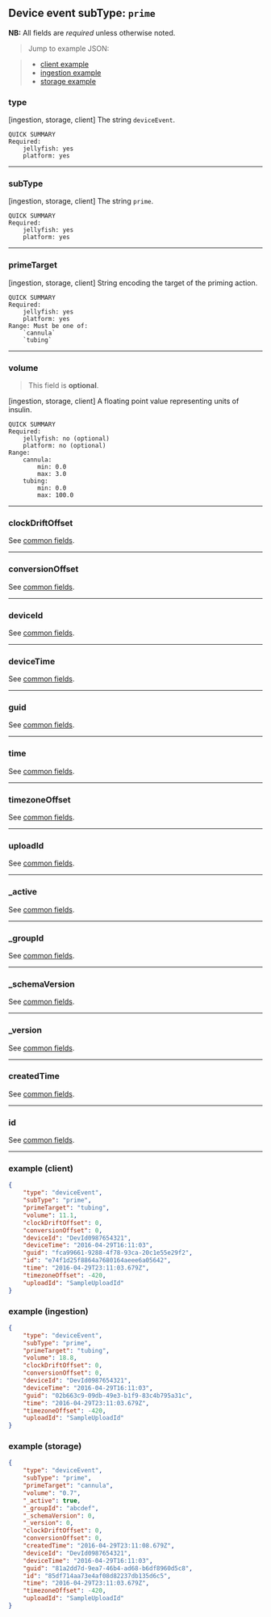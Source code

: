 ## Device event subType: `prime`

**NB:** All fields are *required* unless otherwise noted.


> Jump to example JSON:

>  - [client example](#example-client)
>  - [ingestion example](#example-ingestion)
>  - [storage example](#example-storage)


### type

[ingestion, storage, client] The string `deviceEvent`.

	QUICK SUMMARY
	Required:
		jellyfish: yes
		platform: yes

<!-- start type -->
<!-- TODO -->
<!-- end type -->

* * * * *

### subType

[ingestion, storage, client] The string `prime`.

	QUICK SUMMARY
	Required:
		jellyfish: yes
		platform: yes

<!-- start subType -->
<!-- TODO -->
<!-- end subType -->

* * * * *

### primeTarget

[ingestion, storage, client] String encoding the target of the priming action.

	QUICK SUMMARY
	Required:
		jellyfish: yes
		platform: yes
	Range: Must be one of:
		`cannula`
		`tubing`

<!-- start primeTarget -->
<!-- TODO -->
<!-- end primeTarget -->

* * * * *

### volume

> This field is **optional**.

[ingestion, storage, client] A floating point value representing units of insulin.

	QUICK SUMMARY
	Required:
		jellyfish: no (optional)
		platform: no (optional)
	Range:
		cannula:
			min: 0.0
			max: 3.0
		tubing:
			min: 0.0
			max: 100.0



<!-- start volume -->
<!-- TODO -->
<!-- end volume -->

* * * * *

### clockDriftOffset

See [common fields](../../common.md).

<!-- start clockDriftOffset -->
<!-- TODO -->
<!-- end clockDriftOffset -->

* * * * *

### conversionOffset

See [common fields](../../common.md).

<!-- start conversionOffset -->
<!-- TODO -->
<!-- end conversionOffset -->

* * * * *

### deviceId

See [common fields](../../common.md).

<!-- start deviceId -->
<!-- TODO -->
<!-- end deviceId -->

* * * * *

### deviceTime

See [common fields](../../common.md).

<!-- start deviceTime -->
<!-- TODO -->
<!-- end deviceTime -->

* * * * *

### guid

See [common fields](../../common.md).

<!-- start guid -->
<!-- TODO -->
<!-- end guid -->

* * * * *

### time

See [common fields](../../common.md).

<!-- start time -->
<!-- TODO -->
<!-- end time -->

* * * * *

### timezoneOffset

See [common fields](../../common.md).

<!-- start timezoneOffset -->
<!-- TODO -->
<!-- end timezoneOffset -->

* * * * *

### uploadId

See [common fields](../../common.md).

<!-- start uploadId -->
<!-- TODO -->
<!-- end uploadId -->

* * * * *

### _active

See [common fields](../../common.md).

<!-- start _active -->
<!-- TODO -->
<!-- end _active -->

* * * * *

### _groupId

See [common fields](../../common.md).

<!-- start _groupId -->
<!-- TODO -->
<!-- end _groupId -->

* * * * *

### _schemaVersion

See [common fields](../../common.md).

<!-- start _schemaVersion -->
<!-- TODO -->
<!-- end _schemaVersion -->

* * * * *

### _version

See [common fields](../../common.md).

<!-- start _version -->
<!-- TODO -->
<!-- end _version -->

* * * * *

### createdTime

See [common fields](../../common.md).

<!-- start createdTime -->
<!-- TODO -->
<!-- end createdTime -->

* * * * *

### id

See [common fields](../../common.md).

<!-- start id -->
<!-- TODO -->
<!-- end id -->

* * * * *

### example (client)

```json
{
	"type": "deviceEvent",
	"subType": "prime",
	"primeTarget": "tubing",
	"volume": 11.1,
	"clockDriftOffset": 0,
	"conversionOffset": 0,
	"deviceId": "DevId0987654321",
	"deviceTime": "2016-04-29T16:11:03",
	"guid": "fca99661-9288-4f78-93ca-20c1e55e29f2",
	"id": "e74f1d25f8864a7680164aeee6a05642",
	"time": "2016-04-29T23:11:03.679Z",
	"timezoneOffset": -420,
	"uploadId": "SampleUploadId"
}
```

### example (ingestion)

```json
{
	"type": "deviceEvent",
	"subType": "prime",
	"primeTarget": "tubing",
	"volume": 18.8,
	"clockDriftOffset": 0,
	"conversionOffset": 0,
	"deviceId": "DevId0987654321",
	"deviceTime": "2016-04-29T16:11:03",
	"guid": "02b663c9-09db-49e3-b1f9-83c4b795a31c",
	"time": "2016-04-29T23:11:03.679Z",
	"timezoneOffset": -420,
	"uploadId": "SampleUploadId"
}
```

### example (storage)

```json
{
	"type": "deviceEvent",
	"subType": "prime",
	"primeTarget": "cannula",
	"volume": "0.7",
	"_active": true,
	"_groupId": "abcdef",
	"_schemaVersion": 0,
	"_version": 0,
	"clockDriftOffset": 0,
	"conversionOffset": 0,
	"createdTime": "2016-04-29T23:11:08.679Z",
	"deviceId": "DevId0987654321",
	"deviceTime": "2016-04-29T16:11:03",
	"guid": "81a2dd7d-9ea7-46b4-ad68-b6df8960d5c8",
	"id": "85df714aa73e4af08d82237db135d6c5",
	"time": "2016-04-29T23:11:03.679Z",
	"timezoneOffset": -420,
	"uploadId": "SampleUploadId"
}
```
